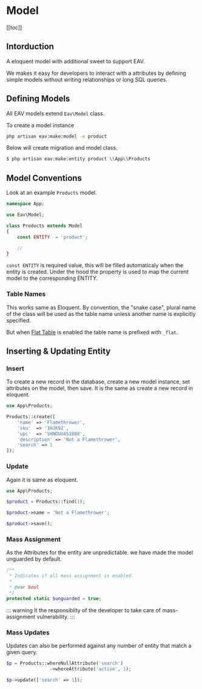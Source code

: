 # Model
[[toc]]

## Intorduction

A eloquent model with additional sweet to support EAV.

We makes it easy for developers to interact with a attributes by defining simple models without writing relationships or long SQL queries.

## Defining Models

All EAV models extend `Eav\Model` class.

To create a model instance

```bash
php artisan eav:make:model -e product
```

Below will create migration and model class. 

```bash
$ php artisan eav:make:entity product \\App\\Products 
```

## Model Conventions

Look at an example `Products` model.

```php
namespace App;

use Eav\Model;

class Products extends Model
{
    const ENTITY  = 'product';

    //
}
```

`const ENTITY` is required value, this will be filled automaticaly when the entity is created. Under the hood the property is used to map the current model to the corresponding ENTITY.

### Table Names

This works same as Eloquent. By convention, the "snake case", plural name of the class will be used as the table name unless another name is explicitly specified.

But when [Flat Table](ideology/flat-table.html) is enabled the table name is prefixed with `_flat`.

## Inserting & Updating Entity

### Insert

To create a new record in the database, create a new model instance, set attributes on the model, then save. It is the same as create a new record in eloquent. 

```php
use App\Products;

Products::create([
    'name' => 'Flamethrower',
    'sku'  => '1HJK92',
    'upc'  => 'SHNDUU451888',
    'description' => 'Not a Flamethrower',
    'search' => 1
]);

```

### Update

Again it is same as eloquent.


```php
use App\Products;

$product = Products::find(1);

$product->name = 'Not a Flamethrower';

$product->save();

```

### Mass Assignment

As the Attributes for the entity are unpredictable. we have made the model unguarded by default.

```php
/**
 * Indicates if all mass assignment is enabled.
 *
 * @var bool
 */
protected static $unguarded = true;
```
::: warning
It the responsiblity of the developer to take care of mass-assignment vulnerability.
:::

### Mass Updates

Updates can also be performed against any number of entity that match a given query.

```php
$p = Products::whereNullAttribute('search')
				->whereAttribute('active', 1);

$p->update(['search' => 1]);
```
        